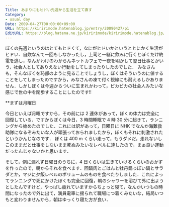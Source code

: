 ```yaml
---
Title: あまりにもヒドい先週から生活を立て直す
Category:
- usual day
Date: 2009-04-27T00:00:00+09:00
URL: https://kiririmode.hatenablog.jp/entry/20090427/p1
EditURL: https://blog.hatena.ne.jp/kiririmode/kiririmode.hatenablog.jp/atom/entry/8454420450078213178
---
```



ぼくの先週というのはとてもヒドくて，なにがヒドいかというととにかく生活がヒドい．自炊なんて一回もしなかったし，上司と一緒に飲みに行くとぼくだけ終電を逃し，なんかわけのわからんネットカフェで一夜を明かして翌日仕事とかいう，社会人としてありえない行動をしてしまったりしたのでした．
みなさんも，そんなぼくを恥部のように見ることでしょうし，ぼくはそういうのに値することをしてしまったのですから，みなさんの凍て付く視線にも耐えるしかありません．しかしぼくは今週からついに生まれかわって，ピカピカの社会人みたいな感じで世の中を闊歩することにしたのです!!

**まずは月曜日

今日といえば月曜ですから，その前には 2 連休があって，ぼくの体力は完全に回復している．ですからぼくは今日，3 時間睡眠で 4 時 30 分に起きて，ランニングから始めたのでした．これには訳があって，日曜日に NHK でなんか海難救助隊になるぞみたいな人が頑張っておられましたから，ぼくもそれに刺激されたというかんじなのです．
ぼくは 400 m くらい走って，もうダメだ，走れないしこのままだと仕事をしないまま死ぬみたいなレベルに達したので，まぁ良い運動だったんじゃないかと思います．

そして，例に漏れず日曜日のうちに，4 日くらいは生きていけるくらいのおかずを作ったので，朝からそれを食べます．回鍋肉とごはんと牡丹鍋っぽい鍋とサラダとか，マジに夕飯レベルのボリュームのものを食べたりしました．これによってランニングで死にかけたぼくも完全に回復，朝のシャワーを浴びて外に出ようとしたんですけど，やっぱし疲れていますからちょっと寝て，なんかいつもの時間になったので外に出て，満員電車に揺られて職場につ着くみたいな，結局いつもと変わりませんから，朝はゆっくり寝た方が良い．
